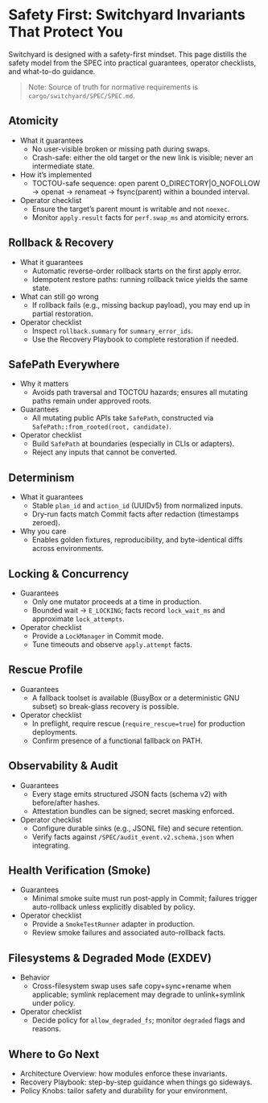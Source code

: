 # Safety First: Switchyard Invariants That Protect You

Switchyard is designed with a safety-first mindset. This page distills the safety model from the SPEC into practical guarantees, operator checklists, and what-to-do guidance.

> Note: Source of truth for normative requirements is `cargo/switchyard/SPEC/SPEC.md`.

## Atomicity

- What it guarantees
  - No user-visible broken or missing path during swaps.
  - Crash-safe: either the old target or the new link is visible; never an intermediate state.
- How it’s implemented
  - TOCTOU-safe sequence: open parent O_DIRECTORY|O_NOFOLLOW → openat → renameat → fsync(parent) within a bounded interval.
- Operator checklist
  - Ensure the target’s parent mount is writable and not `noexec`.
  - Monitor `apply.result` facts for `perf.swap_ms` and atomicity errors.

## Rollback & Recovery

- What it guarantees
  - Automatic reverse-order rollback starts on the first apply error.
  - Idempotent restore paths: running rollback twice yields the same state.
- What can still go wrong
  - If rollback fails (e.g., missing backup payload), you may end up in partial restoration.
- Operator checklist
  - Inspect `rollback.summary` for `summary_error_ids`.
  - Use the Recovery Playbook to complete restoration if needed.

## SafePath Everywhere

- Why it matters
  - Avoids path traversal and TOCTOU hazards; ensures all mutating paths remain under approved roots.
- Guarantees
  - All mutating public APIs take `SafePath`, constructed via `SafePath::from_rooted(root, candidate)`.
- Operator checklist
  - Build `SafePath` at boundaries (especially in CLIs or adapters).
  - Reject any inputs that cannot be converted.

## Determinism

- What it guarantees
  - Stable `plan_id` and `action_id` (UUIDv5) from normalized inputs.
  - Dry-run facts match Commit facts after redaction (timestamps zeroed).
- Why you care
  - Enables golden fixtures, reproducibility, and byte-identical diffs across environments.

## Locking & Concurrency

- Guarantees
  - Only one mutator proceeds at a time in production.
  - Bounded wait → `E_LOCKING`; facts record `lock_wait_ms` and approximate `lock_attempts`.
- Operator checklist
  - Provide a `LockManager` in Commit mode.
  - Tune timeouts and observe `apply.attempt` facts.

## Rescue Profile

- Guarantees
  - A fallback toolset is available (BusyBox or a deterministic GNU subset) so break-glass recovery is possible.
- Operator checklist
  - In preflight, require rescue (`require_rescue=true`) for production deployments.
  - Confirm presence of a functional fallback on PATH.

## Observability & Audit

- Guarantees
  - Every stage emits structured JSON facts (schema v2) with before/after hashes.
  - Attestation bundles can be signed; secret masking enforced.
- Operator checklist
  - Configure durable sinks (e.g., JSONL file) and secure retention.
  - Verify facts against `/SPEC/audit_event.v2.schema.json` when integrating.

## Health Verification (Smoke)

- Guarantees
  - Minimal smoke suite must run post-apply in Commit; failures trigger auto-rollback unless explicitly disabled by policy.
- Operator checklist
  - Provide a `SmokeTestRunner` adapter in production.
  - Review smoke failures and associated auto-rollback facts.

## Filesystems & Degraded Mode (EXDEV)

- Behavior
  - Cross-filesystem swap uses safe copy+sync+rename when applicable; symlink replacement may degrade to unlink+symlink under policy.
- Operator checklist
  - Decide policy for `allow_degraded_fs`; monitor `degraded` flags and reasons.

## Where to Go Next

- Architecture Overview: how modules enforce these invariants.
- Recovery Playbook: step-by-step guidance when things go sideways.
- Policy Knobs: tailor safety and durability for your environment.
